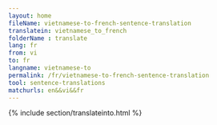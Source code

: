 ```yaml
---
layout: home
fileName: vietnamese-to-french-sentence-translation
translatein: vietnamese_to_french
folderName : translate
lang: fr
from: vi
to: fr
langname: vietnamese-to
permalink: /fr/vietnamese-to-french-sentence-translation
tool: sentence-translations
matchurls: en&&vi&&fr
---
```

{% include section/translateinto.html %}
